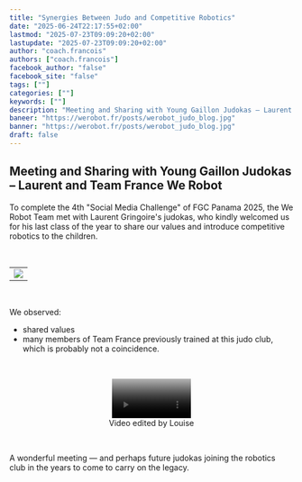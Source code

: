 ```yaml
---
title: "Synergies Between Judo and Competitive Robotics"
date: "2025-06-24T22:17:55+02:00"
lastmod: "2025-07-23T09:09:20+02:00"
lastupdate: "2025-07-23T09:09:20+02:00"
author: "coach.francois"
authors: ["coach.francois"]
facebook_author: "false"
facebook_site: "false"
tags: [""]
categories: [""]
keywords: [""]
description: "Meeting and Sharing with Young Gaillon Judokas – Laurent and Team France We Robot"
baneer: "https://werobot.fr/posts/werobot_judo_blog.jpg"
banner: "https://werobot.fr/posts/werobot_judo_blog.jpg"
draft: false
---
```

## Meeting and Sharing with Young Gaillon Judokas – Laurent and Team France We Robot

To complete the 4th "Social Media Challenge" of FGC Panama 2025, the We Robot Team met with Laurent Gringoire's judokas, who kindly welcomed us for his last class of the year to share our values and introduce competitive robotics to the children.

<br>
<center>
<table width="50%">
<tr>
<td><img src="https://werobot.fr/posts/werobot_judo_challenge4.jpg"></td>
</tr>
</table>
</center>
<br>

We observed:

 - shared values  
 - many members of Team France previously trained at this judo club, which is probably not a coincidence.

<br>
<center>
<figure>
<video width="33%" controls poster="https://werobot.fr/posts/werobot_judo_training.png">
<source src="https://werobot.fr/posts/werobot_judo.mp4">
</video>
<figcaption>Video edited by Louise</figcaption>
</figure>
</center>
<br>

A wonderful meeting — and perhaps future judokas joining the robotics club in the years to come to carry on the legacy.





